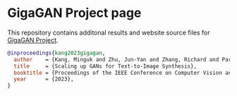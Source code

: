 # GigaGAN Project page

This repository contains additonal results and website source files for [GigaGAN Project](https://mingukkang.github.io/GigaGAN/).

```bib
@inproceedings{kang2023gigagan,
  author    = {Kang, Minguk and Zhu, Jun-Yan and Zhang, Richard and Park, Jaesik and Shechtman, Eli and Paris, Sylvain and Park, Taesung},
  title     = {Scaling up GANs for Text-to-Image Synthesis},
  booktitle = {Proceedings of the IEEE Conference on Computer Vision and Pattern Recognition (CVPR)},
  year      = {2023},
}
```
